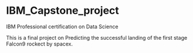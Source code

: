 # IBM_Capstone_project
IBM Professional certification on Data Science 

This is a final project on Predicting the successful landing of the first stage Falcon9 rockect by spacex.
